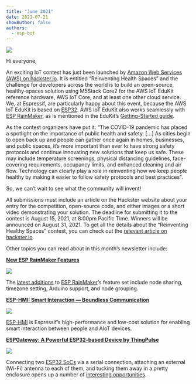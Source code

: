 ```yaml
---
title: "June 2021"
date: 2021-07-21
showAuthor: false
authors: 
  - esp-bot
---
```

![](https://miro.medium.com/v2/resize:fit:640/format:webp/1*wxJG6Wgq-9FaVx6QfY5UCw.png)

Hi everyone,

An exciting IoT contest has just been launched by [Amazon Web Services (AWS) on hackster.io](https://www.hackster.io/contests/Healthy-Spaces-with-AWS). It is entitled “Reinventing Health Spaces” and the challenge for developers across the world is to build an open-source, healthy-spaces solution using M5Stack Core2 for the AWS IoT EduKit reference hardware, AWS IoT Core, and at least one other cloud service. We, at Espressif, are particularly happy about this event, because the AWS IoT EduKit is based on [ESP32](https://www.espressif.com/en/products/socs/esp32). AWS IoT EduKit also works seamlessly with [ESP RainMaker](https://rainmaker.espressif.com/), as is mentioned in the EduKit’s [Getting-Started guide](https://edukit.workshop.aws/en/getting-started/run-rainmaker.html).

As the contest organizers have put it: “The COVID-19 pandemic has placed a spotlight on the importance of public health and safety. […] As cities begin to open back up and people can gather once again in homes, businesses, and public spaces, it’s more important than ever to have strong safety protocols and continue innovating new solutions that keep us safe. These may include temperature screenings, physical distancing guidelines, face-covering requirements, occupancy limits, and enhanced cleaning and air flow. Technology can clearly play a role in reinventing how we keep people healthy by making it easier to follow safety protocols and best practices”.

So, we can’t wait to see what the community will invent!

All submissions must include an article on the Hackster website about your entry for the competition, open-source code, and either images or a short video demonstrating your solution. The deadline for submitting it to the contest is August 15, 2021, at 8:00pm Pacific Time. Winners will be announced on August 31, 2021. To get all the details about the “Reinventing Healthy Spaces” contest, you can check out the [relevant article on hackster.io](https://www.hackster.io/contests/Healthy-Spaces-with-AWS).

Other topics you can read about in this month’s newsletter include:

[__New ESP RainMaker Features__ ](https://www.espressif.com/en/news/new_ESPRainMaker_features)

![](https://miro.medium.com/v2/resize:fit:640/format:webp/0*lASipyq463T_kkPn.png)

The [latest additions](https://medium.com/the-esp-journal/new-features-in-esp-rainmaker-cdb4a2f3fdc3) to [ESP RainMaker](https://rainmaker.espressif.com/)’s feature set include node sharing, timezone setting, Arduino support, and node grouping.

[__ESP-HMI: Smart Interaction — Boundless Communication__ ](https://www.espressif.com/en/news/esp-hmi)

![](https://miro.medium.com/v2/resize:fit:640/format:webp/0*hBEyHkyVTChbstY4.png)

[ESP-HMI](https://www.espressif.com/en/solutions/hmi/esp-hmi) is Espressif’s high-performance and low-cost solution for enabling smart interaction between people and AIoT devices.

[__ESPGateway: A Powerful ESP32-based Device by ThingPulse__ ](https://www.espressif.com/en/news/ESPGateway)

![](https://miro.medium.com/v2/resize:fit:640/format:webp/0*QBfBtVNPZ3wpQSQu.png)

Connecting two [ESP32 SoCs](https://www.espressif.com/en/products/socs/esp32) via a serial connection, attaching an external (Wi-Fi) antenna to each of them, and tucking them away in a pretty enclosure opens up a number of [interesting opportunities](https://thingpulse.com/product/espgateway/).
